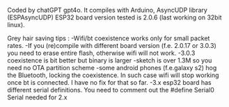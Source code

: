 Coded by chatGPT gpt4o.
It compiles with Arduino, AsyncUDP library (ESPAsyncUDP)
ESP32 board version tested is 2.0.6 (last working on 32bit linux). 

Grey hair saving tips :
-Wifi/bt coexistence works only for small packet rates. 
-If you (re)compile with different board version (f.e. 2.0.17 or 3.0.3) you need to erase entire flash, otherwise wifi will not work.
-3.0.3 coexistence is bit better but binary is larger 
-sketch is over 1.3M so you need no OTA partition scheme
-some android phones (f.e.galaxy s2) hog the Bluetooth, locking the coexistence. In such case wifi will stop working once bt is connected. I have no fix for that so far.
-3.x esp32 board has different serial definitions. You need to comment out the #define Serial0 Serial needed for 2.x
